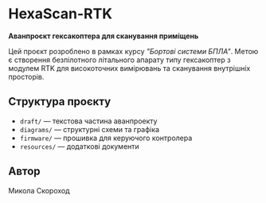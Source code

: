 # HexaScan-RTK

**Аванпроєкт гексакоптера для сканування приміщень**

Цей проєкт розроблено в рамках курсу *"Бортові системи БПЛА"*. Метою є створення безпілотного літального апарату типу гексакоптер з модулем RTK для високоточних вимірювань та сканування внутрішніх просторів.

## Структура проєкту
- `draft/` — текстова частина аванпроекту
- `diagrams/` — структурні схеми та графіка
- `firmware/` — прошивка для керуючого контролера
- `resources/` — додаткові документи

## Автор
Микола Скороход
